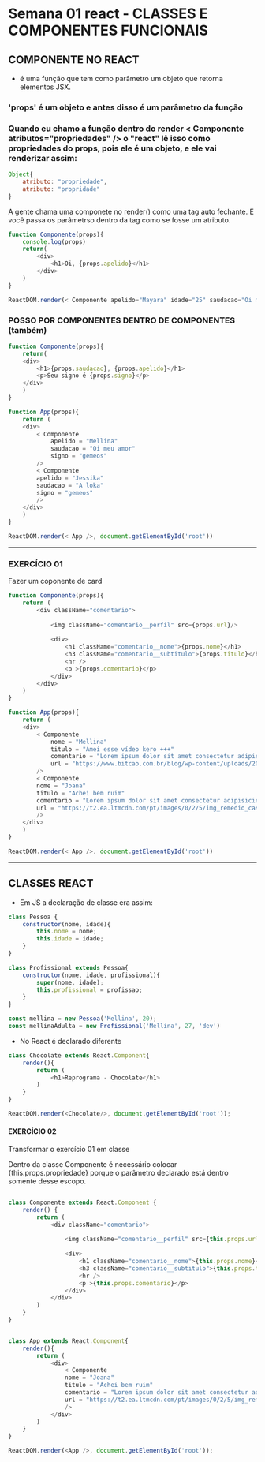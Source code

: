 # Semana 01 react - CLASSES E COMPONENTES FUNCIONAIS

## COMPONENTE NO REACT

* é uma função que tem como parâmetro um objeto que retorna elementos JSX.


### 'props' é um objeto e antes disso é um parâmetro da função
### Quando eu chamo a função dentro do render < Componente atributos="propriedades" /> o "react" lê isso como propriedades do props, pois ele é um objeto, e ele vai renderizar assim: 

``` javascript
Object{
    atributo: "propriedade",
    atributo: "propridade"
} 
```

A gente chama uma componete no render() como uma tag auto fechante. E você passa os parâmetrso dentro da tag como se fosse um atributo.

``` javascript
function Componente(props){
    console.log(props)
    return(
        <div>
            <h1>Oi, {props.apelido}</h1>
        </div>
    )
}

ReactDOM.render(< Componente apelido="Mayara" idade="25" saudacao="Oi meu amor" />, document.getElementById('root'));

```

### POSSO POR COMPONENTES DENTRO DE COMPONENTES (também)

```javascript
function Componente(props){
    return(
    <div>
        <h1>{props.saudacao}, {props.apelido}</h1>
        <p>Seu signo é {props.signo}</p>
    </div>
    )
}

function App(props){
    return (
    <div>
        < Componente 
            apelido = "Mellina"
            saudacao = "Oi meu amor"
            signo = "gemeos"
        />
        < Componente 
        apelido = "Jessika"
        saudacao = "A loka"
        signo = "gemeos"
        />
    </div>
    )
}

ReactDOM.render(< App />, document.getElementById('root'))

```

<hr/>

### EXERCÍCIO 01  

Fazer um coponente de card

```javascript
function Componente(props){
    return (
        <div className="comentario">
            
            <img className="comentario__perfil" src={props.url}/>
            
            <div>
                <h1 className="comentario__nome">{props.nome}</h1>
                <h3 className="comentario__subtitulo">{props.titulo}</h3>
                <hr />
                <p >{props.comentario}</p>
            </div>
        </div>
    )
}

function App(props){
    return (
    <div>
        < Componente 
            nome = "Mellina"
            titulo = "Amei esse vídeo kero +++"
            comentario = "Lorem ipsum dolor sit amet consectetur adipisicing elit. Harum, enim? Culpa distinctio sint quidem suscipit libero. Repellendus tempora, vel fuga quisquam dolore incidunt commodi qui corporis similique iste enim beatae."
            url = "https://www.bitcao.com.br/blog/wp-content/uploads/2017/06/wsi-imageoptim-vacinas-para-gatos-720x445.jpg"
        />
        < Componente 
        nome = "Joana"
        titulo = "Achei bem ruim"
        comentario = "Lorem ipsum dolor sit amet consectetur adipisicing elit. Harum, enim? Culpa distinctio sint quidem suscipit libero. Repellendus tempora, vel fuga quisquam dolore incidunt commodi qui corporis similique iste enim beatae."
        url = "https://t2.ea.ltmcdn.com/pt/images/0/2/5/img_remedio_caseiro_para_acalmar_gato_22520_600.jpg"
        />
    </div>
    )
}

ReactDOM.render(< App />, document.getElementById('root'))

```

<hr />

## CLASSES REACT

* Em JS a declaração de classe era assim:

```javascript
class Pessoa {
    constructor(nome, idade){
        this.nome = nome;
        this.idade = idade;
    }
}

class Profissional extends Pessoa{
    constructor(nome, idade, profissional){
        super(nome, idade);
        this.profissional = profissao;
    }
}

const mellina = new Pessoa('Mellina', 20);
const mellinaAdulta = new Profissional('Mellina', 27, 'dev')
```

* No React é declarado diferente 

```javascript
class Chocolate extends React.Component{
    render(){
        return (
            <h1>Reprograma - Chocolate</h1>
        )
    }
}

ReactDOM.render(<Chocolate/>, document.getElementById('root'));

```

#### EXERCÍCIO 02

Transformar o exercício 01 em classe 

Dentro da classe Componente é necessário colocar {this.props.propriedade} porque o parâmetro declarado está dentro somente desse escopo.


```javascript

class Componente extends React.Component {
    render() {
        return (
            <div className="comentario">
                
                <img className="comentario__perfil" src={this.props.url}/>
                
                <div>
                    <h1 className="comentario__nome">{this.props.nome}</h1>
                    <h3 className="comentario__subtitulo">{this.props.titulo}</h3>
                    <hr />
                    <p >{this.props.comentario}</p>
                </div>
            </div>
        )
    }
}


class App extends React.Component{
    render(){
        return (
            <div>
                < Componente 
                nome = "Joana"
                titulo = "Achei bem ruim"
                comentario = "Lorem ipsum dolor sit amet consectetur adipisicing elit. Harum, enim? Culpa distinctio sint quidem suscipit libero. Repellendus tempora, vel fuga quisquam dolore incidunt commodi qui corporis similique iste enim beatae."
                url = "https://t2.ea.ltmcdn.com/pt/images/0/2/5/img_remedio_caseiro_para_acalmar_gato_22520_600.jpg"
                />
            </div>
        )
    }
}

ReactDOM.render(<App />, document.getElementById('root'));
```